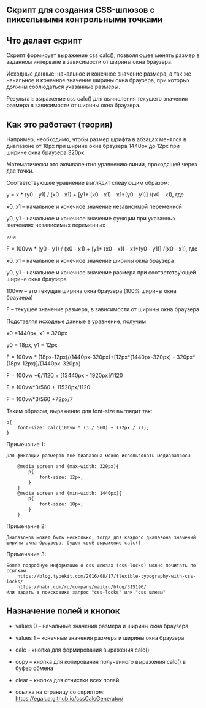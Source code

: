Скрипт для создания CSS-шлюзов с пиксельными контрольными точками  
-----------------------------------------------------------------------------------------------------

Что делает скрипт
------------------

Скрипт формирует выражение css calc(), позволяющее менять размер в заданном интервале в зависимости от ширины окна браузера.

Исходные данные: начальное и конечное значение размера, а так же начальное и конечное значение ширины окна браузера, при которых должны соблюдаться указанные размеры.

Результат: выражение css calc() для вычисления текущего значения размера в зависимости от ширины окна браузера.

Как это работает (теория)
-------------------------

Например, необходимо, чтобы размер шрифта в абзацах менялся в диапазоне от 18px при ширине окна браузера 1440px до 12px при ширине окна браузера 320px. 

Математически это эквивалентно уравнению линии, проходящей через две точки.

Соответствующее уравнение выглядит следующим образом: 

y = x * (y0 - y1) / (x0 - x1) + [y1* (x0 - x1) - x1*(y0 - y1)] /(x0 - x1), где

x0, x1 – начальное и конечное значение независимой переменной

y0, y1 – начальное и конечное значение функции при указанных значениях независимых переменных

или

F = 100vw * (y0 - y1) / (x0 - x1) + [y1* (x0 - x1) - x1*(y0 - y1)] /(x0 - x1), где

x0, x1 – начальное и конечное значение ширины окна браузера

y0, y1 – начальное и конечное значение размера при соответствующей ширине окна браузера

100vw – это текущая ширина окна браузера  (100% ширины окна браузера)

F – текущее значение размера, в зависимости от ширины окна браузера


Подставляя исходные данные в уравнение, получим

x0 =1440px, x1 = 320px

y0 = 18px, y1 = 12px

F = 100vw * (18px-12px)/(1440px-320px)+[12px*(1440px-320px) - 320px*(18px-12px)]/(1440px-320px)

F = 100vw *6/1120 + [13440px - 1920px]/1120

F = 100vw*3/560 + 11520px/1120

F = 100vw*3/560 +72px/7

Таким образом, выражение для font-size выглядит так:

    p{
        font-size: calc(100vw * (3 / 560) + (72px / 7));
    }

Примечание 1:

    Для фиксации размеров вне диапазона можно использовать медиазапросы

        @media screen and (max-width: 320px){
            p{
                font-size: 12px;
            }
        }
        @media screen and (min-width: 1440px){
            p{
                font-size: 18px;
            }
        }

Примечание 2:

    Диапазонов может быть несколько, тогда для каждого диапазона значений ширины окна браузера, будет своё выражение calc()

Примечание 3:

    Более подробную информацию о css шлюзах (css-locks) можно почитать по ссылкам
        https://blog.typekit.com/2016/08/17/flexible-typography-with-css-locks/
        https://habr.com/ru/company/mailru/blog/315196/
    Или задать в поисковике запрос "css-locks" или "css шлюзы"

Назначение полей и кнопок
-------------------------

- values 0 – начальные значения размера и ширины окна браузера

- values 1 – конечные значения размера и ширины окна браузера

- calc – кнопка для формирования выражения calc()

- copy – кнопка для копирования полученного выражения calc() в буфер обмена

- clear – кнопка для отчистки всех полей

- ссылка на страницу со скриптом: https://egalua.github.io/cssCalcGenerator/